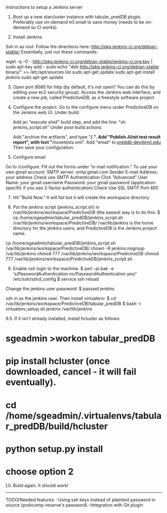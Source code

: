 Instructions to setup a Jenkins server

1. Boot up a new starcluster instance with tabular_predDB plugin. Preferably use on-demand m1.small to save money (needs to be on-demand so CI works).

2. Install Jenkins

Ssh in as root.
Follow the directions here: http://pkg.jenkins-ci.org/debian-stable/
Essentially, just run these commands:

wget -q -O - http://pkg.jenkins-ci.org/debian-stable/jenkins-ci.org.key | sudo apt-key add -
sudo echo "deb http://pkg.jenkins-ci.org/debian-stable binary/" >> /etc/apt/sources.list
sudo apt-get update
sudo apt-get install jenkins
sudo apt-get update

3. Open port 8080 for http (by default, it's not open!! You can do this by editing your ec2 security group). Access the Jenkins web interface, and create a new job, called PredictiveDB, as a freestyle software project.

4. Configure the project.
Go to the configure menu under PredictiveDB on the Jenkins web UI.
Under build: 

      Add an "execute shell" build step, and add the line: "sh jenkins_script.sh"
Under post-build actions: 

      Add "archive the artifacts", and type "**/*.*".
      Add "Publish JUnit test result report", with text "**/nosetests.xml".
      Add "email" to preddb-dev@mit.edu
Then save your configuration.

5. Configure email

Go to <url>/configure. Fill out the forms under "e-mail notification."
To use your own gmail account:
SMTP server: smtp.gmail.com
Sender E-mail Address: your address
Check use SMTP Authentication
Click "Advanced"
User Name: your gmail username
Password: your gmail password (application-specific if you use 2-factor authentication)
Check Use SSL
SMTP Port 465

7. Hit "Build Now." It will fail but it will create the workspace directory.

8. Put the jenkins script (jenkins_script.sh) in /var/lib/jenkins/workspace/PredictiveDB (the easiest way is to do this:
$ cp /home/sgeadmin/tabular_predDB/jenkins_script.sh /var/lib/jenkins/workspace/PredictiveDB/
 /var/lib/jenkins is the home directory for the jenkins users, and PredictiveDB is the Jenkins project name.

cp /home/sgeadmin/tabular_predDB/jenkins_script.sh /var/lib/jenkins/workspace/PredictiveDB/
chown -R jenkins:nogroup /var/lib/jenkins
chmod 777 /var/lib/jenkins/workspace/PredictiveDB
chmod 777 /var/lib/jenkins/workspace/PredictiveDB/jenkins_script.sh

9. Enable ssh login to the machine.
$ perl -pi.bak -e 's/PasswordAuthentication no/PasswordAuthentication yes/' /etc/ssh/sshd_config
$ service ssh reload

Change the jenkins user password: $ passwd jenkins

ssh in as the jenkins user. Then install virtualenv:
$ cd /var/lib/jenkins/workspace/PredictiveDB/tabular_predDB
$ bash -i virtualenv_setup.sh jenkins /var/lib/jenkins

9.5. If it isn't already installed, install hcluster as follows:

# sgeadmin >workon tabular_predDB
# pip install hcluster (once downloaded, cancel - it will fail eventually).
# cd /home/sgeadmin/.virtualenvs/tabular_predDB/build/hcluster
# python setup.py install
# choose option 2

10. Build again. It should work!

****

TODO/Needed features: 
-Using ssh keys instead of plaintext password in source (probcomp-reserve's password)
-Integration with Git plugin